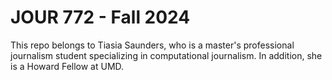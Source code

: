# JOUR 772 - Fall 2024

This repo belongs to Tiasia Saunders, who is a master's professional journalism student specializing in computational journalism. In addition, she is a Howard Fellow at UMD. 
